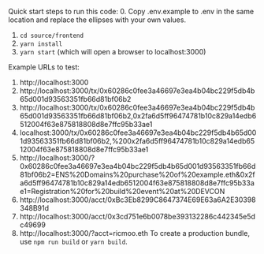 Quick start steps to run this code:
0. Copy .env.example to .env in the same location and replace the ellipses with your own values.
1. `cd source/frontend`
2. `yarn install`
3. `yarn start` (which will open a browser to localhost:3000)

Example URLs to test:
1. http://localhost:3000
2. http://localhost:3000/tx/0x60286c0fee3a46697e3ea4b04bc229f5db4b65d001d93563351fb66d81bf06b2
3. http://localhost:3000/tx/0x60286c0fee3a46697e3ea4b04bc229f5db4b65d001d93563351fb66d81bf06b2,0x2fa6d5ff96474781b10c829a14edb6512004f63e875818808d8e7ffc95b33ae1
4. localhost:3000/tx/0x60286c0fee3a46697e3ea4b04bc229f5db4b65d001d93563351fb66d81bf06b2,%200x2fa6d5ff96474781b10c829a14edb6512004f63e875818808d8e7ffc95b33ae1
5. http://localhost:3000/?0x60286c0fee3a46697e3ea4b04bc229f5db4b65d001d93563351fb66d81bf06b2=ENS%20Domains%20purchase%20of%20example.eth&0x2fa6d5ff96474781b10c829a14edb6512004f63e875818808d8e7ffc95b33ae1=Registration%20for%20build%20event%20at%20DEVCON
5. http://localhost:3000/acct/0xBc3Eb8299C8647374E69E63a6A2E30398348B91d
6. http://localhost:3000/acct/0x3cd751e6b0078be393132286c442345e5dc49699
7. http://localhost:3000/?acct=ricmoo.eth
To create a production bundle, use `npm run build` or `yarn build`.
